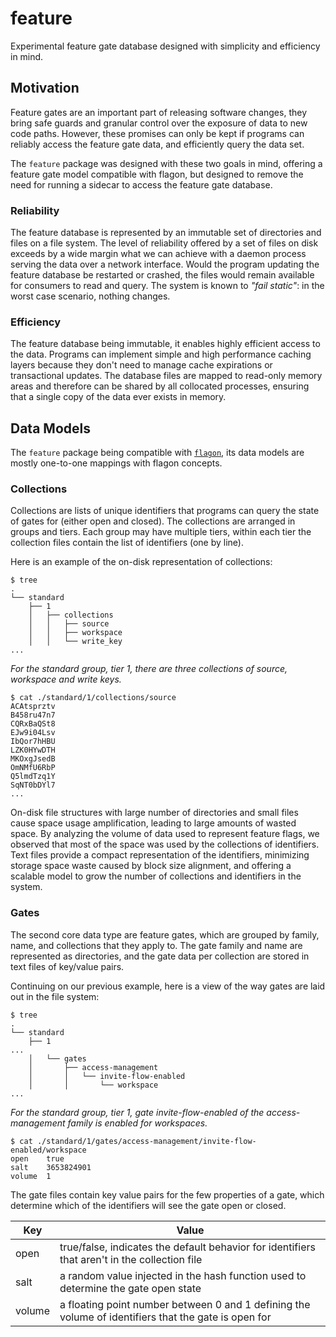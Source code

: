 # feature
Experimental feature gate database designed with simplicity and efficiency in mind.

## Motivation

Feature gates are an important part of releasing software changes, they bring
safe guards and granular control over the exposure of data to new code paths.
However, these promises can only be kept if programs can reliably access the
feature gate data, and efficiently query the data set.

The `feature` package was designed with these two goals in mind, offering a
feature gate model compatible with flagon, but designed to remove the need for
running a sidecar to access the feature gate database.

### Reliability

The feature database is represented by an immutable set of directories and
files on a file system. The level of reliability offered by a set of files on
disk exceeds by a wide margin what we can achieve with a daemon process serving
the data over a network interface. Would the program updating the feature
database be restarted or crashed, the files would remain available for consumers
to read and query. The system is known to _"fail static"_: in the worst case
scenario, nothing changes.

### Efficiency

The feature database being immutable, it enables highly efficient access to
the data. Programs can implement simple and high performance caching layers
because they don't need to manage cache expirations or transactional updates.
The database files are mapped to read-only memory areas and therefore can be
shared by all collocated processes, ensuring that a single copy of the data
ever exists in memory.

## Data Models

The `feature` package being compatible with [`flagon`](https://github.com/segmentio/flagon),
its data models are mostly one-to-one mappings with flagon concepts.

### Collections

Collections are lists of unique identifiers that programs can query the state
of gates for (either open and closed). The collections are arranged in groups
and tiers. Each group may have multiple tiers, within each tier the collection
files contain the list of identifiers (one by line).

Here is an example of the on-disk representation of collections:
```
$ tree
.
└── standard
    ├── 1
    │   ├── collections
    │   │   ├── source
    │   │   ├── workspace
    │   │   └── write_key
...
```
_For the standard group, tier 1, there are three collections of source, workspace
and write keys._

```
$ cat ./standard/1/collections/source
ACAtsprztv
B458ru47n7
CQRxBaQSt8
EJw9i04Lsv
IbQor7hHBU
LZK0HYwDTH
MKOxgJsedB
OmNMfU6RbP
Q5lmdTzq1Y
SqNT0bDYl7
...
```

On-disk file structures with large number of directories and small files cause
space usage amplification, leading to large amounts of wasted space.
By analyzing the volume of data used to represent feature flags, we observed
that most of the space was used by the collections of identifiers. Text files
provide a compact representation of the identifiers, minimizing storage space
waste caused by block size alignment, and offering a scalable model to grow
the number of collections and identifiers in the system.

### Gates

The second core data type are feature gates, which are grouped by family, name,
and collections that they apply to. The gate family and name are represented as
directories, and the gate data per collection are stored in text files of
key/value pairs.

Continuing on our previous example, here is a view of the way gates are laid out
in the file system:
```
$ tree
.
└── standard
    ├── 1
...
    │   └── gates
    │       ├── access-management
    │       │   └── invite-flow-enabled
    │       │       └── workspace
...
```
_For the standard group, tier 1, gate invite-flow-enabled of the
access-management family is enabled for workspaces._

```
$ cat ./standard/1/gates/access-management/invite-flow-enabled/workspace
open	true
salt	3653824901
volume	1
```

The gate files contain key value pairs for the few properties of a gate,
which determine which of the identifiers will see the gate open or closed.

| Key    | Value                                                                                                |
| ------ | ---------------------------------------------------------------------------------------------------- |
| open   | true/false, indicates the default behavior for identifiers that aren't in the collection file        |
| salt   | a random value injected in the hash function used to determine the gate open state                   |
| volume | a floating point number between 0 and 1 defining the volume of identifiers that the gate is open for |
